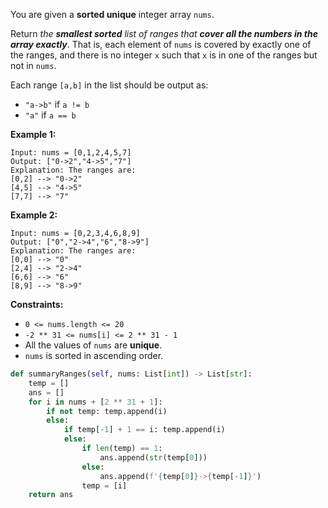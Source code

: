 You are given a **sorted unique** integer array `nums`.

Return *the **smallest sorted** list of ranges that **cover all the numbers in the array exactly***. That is, each element of `nums` is covered by exactly one of the ranges, and there is no integer `x` such that `x` is in one of the ranges but not in `nums`.

Each range `[a,b]` in the list should be output as:

- `"a->b"` if `a != b`
- `"a"` if `a == b`

 

**Example 1:**

```
Input: nums = [0,1,2,4,5,7]
Output: ["0->2","4->5","7"]
Explanation: The ranges are:
[0,2] --> "0->2"
[4,5] --> "4->5"
[7,7] --> "7"
```

**Example 2:**

```
Input: nums = [0,2,3,4,6,8,9]
Output: ["0","2->4","6","8->9"]
Explanation: The ranges are:
[0,0] --> "0"
[2,4] --> "2->4"
[6,6] --> "6"
[8,9] --> "8->9"
```

 

**Constraints:**

- `0 <= nums.length <= 20`
- `-2 ** 31 <= nums[i] <= 2 ** 31 - 1`
- All the values of `nums` are **unique**.
- `nums` is sorted in ascending order.

```python
def summaryRanges(self, nums: List[int]) -> List[str]:
    temp = []
    ans = []
    for i in nums + [2 ** 31 + 1]:
        if not temp: temp.append(i)
        else:
            if temp[-1] + 1 == i: temp.append(i)
            else:
                if len(temp) == 1: 
                    ans.append(str(temp[0]))
                else:
                    ans.append(f'{temp[0]}->{temp[-1]}')
                temp = [i]
    return ans
```

